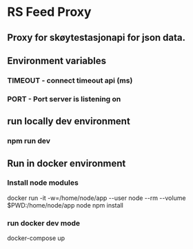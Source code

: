 # RS Feed Proxy
## Proxy for skøytestasjonapi for json data.

## Environment variables
### TIMEOUT - connect timeout api (ms)
### PORT - Port server is listening on

## run locally dev environment
### npm run dev

## Run in docker environment
### Install node modules
docker run -it -w=/home/node/app --user node --rm --volume $PWD:/home/node/app node npm install

### run docker dev mode
docker-compose up

